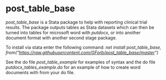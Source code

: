# post_table_base
*post_table_base* is a Stata package to help with reporting clinical trial results. The package outputs tables as Stata datasets which can then be turned into tables for microsoft word with _putdocx_, or into another document format with another second stage package.

To install via stata enter the following command: _net install post_table_base, from("https://raw.githubusercontent.com/GForb/post_table_base/master")_

See the do file _post_table_example_ for examples of syntax and the do file _putdocx_tables_example.do_ for an example of how to create word documents with from your do file.